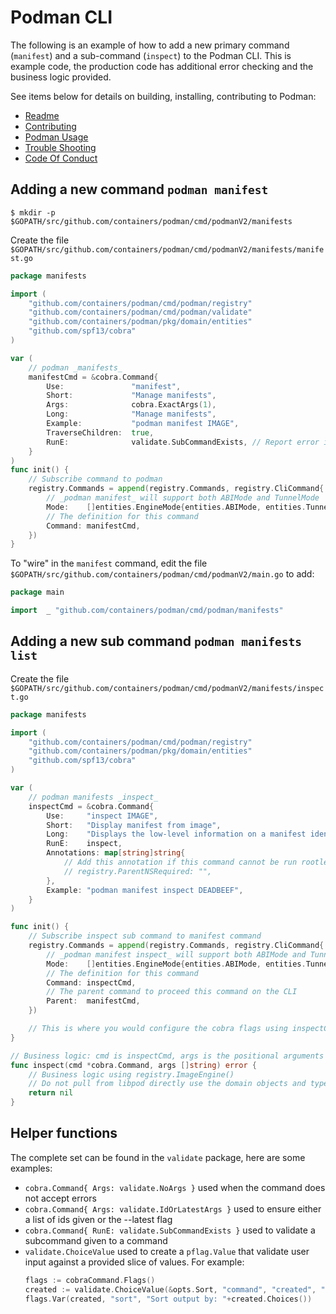 # Podman CLI

The following is an example of how to add a new primary command (`manifest`) and a sub-command (`inspect`) to the Podman CLI.
This is example code, the production code has additional error checking and the business logic provided.

See items below for details on building, installing, contributing to Podman:
 - [Readme](README.md)
 - [Contributing](CONTRIBUTING.md)
 - [Podman Usage](transfer.md)
 - [Trouble Shooting](troubleshooting.md)
 - [Code Of Conduct](CODE-OF-CONDUCT.md)

## Adding a new command `podman manifest`
```shell script
$ mkdir -p $GOPATH/src/github.com/containers/podman/cmd/podmanV2/manifests
```
Create the file ```$GOPATH/src/github.com/containers/podman/cmd/podmanV2/manifests/manifest.go```
```go
package manifests

import (
    "github.com/containers/podman/cmd/podman/registry"
    "github.com/containers/podman/cmd/podman/validate"
    "github.com/containers/podman/pkg/domain/entities"
    "github.com/spf13/cobra"
)

var (
    // podman _manifests_
    manifestCmd = &cobra.Command{
        Use:               "manifest",
        Short:             "Manage manifests",
        Args:              cobra.ExactArgs(1),
        Long:              "Manage manifests",
        Example:           "podman manifest IMAGE",
        TraverseChildren:  true,
        RunE:              validate.SubCommandExists, // Report error if there is no sub command given
    }
)
func init() {
    // Subscribe command to podman
    registry.Commands = append(registry.Commands, registry.CliCommand{
        // _podman manifest_ will support both ABIMode and TunnelMode
        Mode:    []entities.EngineMode{entities.ABIMode, entities.TunnelMode},
        // The definition for this command
        Command: manifestCmd,
    })
}
```
To "wire" in the `manifest` command, edit the file ```$GOPATH/src/github.com/containers/podman/cmd/podmanV2/main.go``` to add:
```go
package main

import	_ "github.com/containers/podman/cmd/podman/manifests"
```

## Adding a new sub command `podman manifests list`
Create the file ```$GOPATH/src/github.com/containers/podman/cmd/podmanV2/manifests/inspect.go```
```go
package manifests

import (
    "github.com/containers/podman/cmd/podman/registry"
    "github.com/containers/podman/pkg/domain/entities"
    "github.com/spf13/cobra"
)

var (
    // podman manifests _inspect_
    inspectCmd = &cobra.Command{
        Use:     "inspect IMAGE",
        Short:   "Display manifest from image",
        Long:    "Displays the low-level information on a manifest identified by image name or ID",
        RunE:    inspect,
        Annotations: map[string]string{
            // Add this annotation if this command cannot be run rootless
            // registry.ParentNSRequired: "",
        },
        Example: "podman manifest inspect DEADBEEF",
    }
)

func init() {
    // Subscribe inspect sub command to manifest command
    registry.Commands = append(registry.Commands, registry.CliCommand{
        // _podman manifest inspect_ will support both ABIMode and TunnelMode
        Mode:    []entities.EngineMode{entities.ABIMode, entities.TunnelMode},
        // The definition for this command
        Command: inspectCmd,
        // The parent command to proceed this command on the CLI
        Parent:  manifestCmd,
    })

    // This is where you would configure the cobra flags using inspectCmd.Flags()
}

// Business logic: cmd is inspectCmd, args is the positional arguments from os.Args
func inspect(cmd *cobra.Command, args []string) error {
    // Business logic using registry.ImageEngine()
    // Do not pull from libpod directly use the domain objects and types
    return nil
}
```

## Helper functions

The complete set can be found in the `validate` package, here are some examples:

 - `cobra.Command{ Args: validate.NoArgs }` used when the command does not accept errors
 - `cobra.Command{ Args: validate.IdOrLatestArgs }` used to ensure either a list of ids given or the --latest flag
 - `cobra.Command{ RunE: validate.SubCommandExists }` used to validate a subcommand given to a command
 - `validate.ChoiceValue` used to create a `pflag.Value` that validate user input against a provided slice of values. For example:
    ```go
    flags := cobraCommand.Flags()
    created := validate.ChoiceValue(&opts.Sort, "command", "created", "id", "image", "names", "runningfor", "size", "status")
    flags.Var(created, "sort", "Sort output by: "+created.Choices())
    ```

